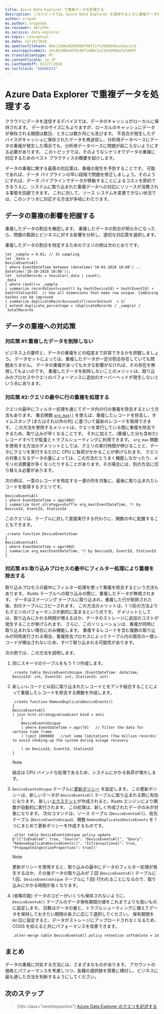 ```yaml
---
title: Azure Data Explorer で重複データを処理する
description: このトピックでは、Azure Data Explorer を使用するときに重複データを処理するさまざまな方法を説明します。
author: orspod
ms.author: orspodek
ms.reviewer: mblythe
ms.service: data-explorer
ms.topic: conceptual
ms.date: 12/19/2018
ms.openlocfilehash: 60ec2b86e0205060f907f1fe39d084dca3aac1cd
ms.sourcegitcommit: 2ec4b3d0bad7dc0071400c2a2264399e4fe34897
ms.translationtype: HT
ms.contentlocale: ja-JP
ms.lasthandoff: 03/27/2020
ms.locfileid: "68608233"
---
```

# <a name="handle-duplicate-data-in-azure-data-explorer"></a>Azure Data Explorer で重複データを処理する

クラウドにデータを送信するデバイスでは、データのキャッシュがローカルに保持されます。 データのサイズにもよりますが、ローカルのキャッシュにデータが保存される期間は数日、ときには数か月にも及びます。 不具合が発生したデバイスがキャッシュに保存されたデータを再送信し、分析用データベースにデータの重複が発生した場合でも、分析用データベースに問題が起こらないようにする必要があります。 このトピックでは、そのようなシナリオでデータの重複に対応するためのベスト プラクティスの概要を紹介します。

データの重複に関する最善の対応策は、重複の発生を予防することです。 可能であれば、データ パイプラインの早い段階で問題を修正しましょう。そのようにすれば、データ パイプラインでデータが移動することによるコストを節約できるうえに、システムに取り込まれた重複データへの対応にリソースが消費される事態を回避できます。 これに対して、ソース システムを変更できない状況では、このシナリオに対応する方法が多岐にわたります。

## <a name="understand-the-impact-of-duplicate-data"></a>データの重複の影響を把握する

重複したデータの割合を確認します。 重複したデータの割合が明らかになったら、問題の範囲とビジネスに対する影響を分析し、適切な対応策を選択します。

重複したデータの割合を特定するためのクエリの例は次のとおりです。

```kusto
let _sample = 0.01; // 1% sampling
let _data =
DeviceEventsAll
| where EventDateTime between (datetime('10-01-2018 10:00') .. datetime('10-10-2018 10:00'));
let _totalRecords = toscalar(_data | count);
_data
| where rand()<= _sample
| summarize recordsCount=count() by hash(DeviceId) + hash(EventId) + hash(StationId)  // Use all dimensions that make row unique. Combining hashes can be improved
| summarize duplicateRecords=countif(recordsCount  > 1)
| extend duplicate_percentage = (duplicateRecords / _sample) / _totalRecords  
```

## <a name="solutions-for-handling-duplicate-data"></a>データの重複への対応策

### <a name="solution-1-dont-remove-duplicate-data"></a>対応策 #1:重複したデータを削除しない

ビジネス上の要件と、データの重複をどの程度まで許容できるかを把握しましょう。 データセットによっては、重複したデータが一定の割合存在していても問題ありません。 データの重複があっても大きな影響がなければ、その存在を無視してもよいのです。 重複したデータを削除しないことのメリットは、取り込みのプロセスやクエリのパフォーマンスに追加のオーバーヘッドが発生しないという点にあります。

### <a name="solution-2-handle-duplicate-rows-during-query"></a>対応策 #2:クエリの最中に行の重複を処理する

クエリの最中にフィルター処理を通じてデータ内の行の重複を除去するという方法もあります。 集合関数 [`arg_max()`](/azure/kusto/query/arg-max-aggfunction) を使えば、重複したレコードを除去し、タイムスタンプ (またはそれ以外の列) に基づいて最新のレコードを取得できます。 この方法を使用するメリットは、クエリを実行している間に重複を除去できるため、取り込みが早くなることです。 それに加えて、(重複した分も含めた) レコードすべてが監査とトラブルシューティングに利用できます。 `arg_max` 関数を使用する方法のデメリットとしては、クエリの実行時間が伸びることと、データにクエリを実行するたびに CPU に負荷がかかることが挙げられます。 クエリの対象となるデータの量によっては、この方法だとうまく機能しなかったり、メモリの消費量が多くなったりすることがあります。その場合には、別の方法に切り替える必要があります。

次の例は、一意のレコードを特定する一連の列を対象に、最後に取り込まれたレコードを取得するクエリです。

```kusto
DeviceEventsAll
| where EventDateTime > ago(90d)
| summarize hint.strategy=shuffle arg_max(EventDateTime, *) by DeviceId, EventId, StationId
```

このクエリは、テーブルに対して直接実行する代わりに、関数の中に配置することもできます。

```kusto
.create function DeviceEventsView
{
DeviceEventsAll
| where EventDateTime > ago(90d)
| summarize arg_max(EventDateTime, *) by DeviceId, EventId, StationId
}
```

### <a name="solution-3-filter-duplicates-during-the-ingestion-process"></a>対応策 #3:取り込みプロセスの最中にフィルター処理により重複を除去する

取り込みプロセスの最中にフィルター処理を使って重複を除去するという方法もあります。 Kusto テーブルへの取り込みの際に、重複したデータが無視されます。 データはステージング テーブルに取り込まれ、重複した行が削除された後、別のテーブルにコピーされます。 この方法のメリットは、1 つ前の方法よりもクエリのパフォーマンスが劇的に高まるという点です。 デメリットとしては、取り込みにかかる時間が増えるほか、データのストレージに追加のコストが発生することが挙げられます。 さらに、このソリューションは、重複が同時に取り込まれない場合にのみ機能します。 重複するレコードを含む複数の取り込みが同時実行される場合、重複除去プロセスによってテーブル内の既存の一致レコードが検出されないため、すべて取り込まれる可能性があります。    

次の例では、この方法を説明します。

1. 同じスキーマのテーブルをもう 1 つ作成します。

    ```kusto
    .create table DeviceEventsUnique (EventDateTime: datetime, DeviceId: int, EventId: int, StationId: int)
    ```

1. 新しいレコードと以前に取り込まれたレコードとをアンチ結合することによって重複したレコードを除去する関数を作成します。

    ```kusto
    .create function RemoveDuplicateDeviceEvents()
    {
    DeviceEventsAll
    | join hint.strategy=broadcast kind = anti
        (
        DeviceEventsUnique
        | where EventDateTime > ago(7d)   // filter the data for certain time frame
        | limit 1000000   //set some limitations (few million records) to avoid choking-up the system during outage recovery

        ) on DeviceId, EventId, StationId
    }
    ```

    > [!NOTE]
    > 結合は CPU バインドな処理であるため、システムにかかる負荷が増大します。

1. `DeviceEventsUnique` テーブルに[更新ポリシー](/azure/kusto/management/update-policy) を設定します。 この更新ポリシーは、新しいデータが `DeviceEventsAll` テーブルに取り込まれる際に有効になります。 新しい[エクステント](/azure/kusto/management/extents-overview)が作成されると、Kusto エンジンにより関数が自動的に実行されます。 この処理は、新しく作成されたデータのみが対象になります。 次のコマンドは、ソース テーブル (`DeviceEventsAll`)、宛先テーブル (`DeviceEventsUnique`)、関数 `RemoveDuplicatesDeviceEvents` を 1 つにまとめて更新ポリシーを作成するものです。

    ```kusto
    .alter table DeviceEventsUnique policy update
    @'[{"IsEnabled": true, "Source": "DeviceEventsAll", "Query": "RemoveDuplicateDeviceEvents()", "IsTransactional": true, "PropagateIngestionProperties": true}]'
    ```

    > [!NOTE]
    > 更新ポリシーを使用すると、取り込みの最中にデータのフィルター処理が発生するほか、その後データの取り込みが 2 回 (`DeviceEventsAll` テーブルに 1 回、`DeviceEventsUnique` テーブルに 1 回) 行われることになるので、取り込みにかかる時間が長くなります。

1. (省略可能) データのコピーがいくつも保存されないように、`DeviceEventsAll` テーブルのデータ保有期間の値をこれまでよりも低いものに設定します。 日数はデータの量と、トラブルシューティングに備えてデータを保持しておきたい期間の長さに応じて選択してください。 保有期間を `0d` 日に設定すると、データがストレージにアップロードされなくなるため、COGS を抑えると共にパフォーマンスを改善できます。

    ```kusto
    .alter-merge table DeviceEventsAll policy retention softdelete = 1d
    ```

## <a name="summary"></a>まとめ

データの重複に対処する方法には、さまざまなものがあります。 アカウントの価格とパフォーマンスを考慮しつつ、各種の選択肢を慎重に検討し、ビジネスに最も適した方法を判断するようにしてください。

## <a name="next-steps"></a>次のステップ

> [!div class="nextstepaction"]
> [Azure Data Explorer のクエリを記述する](write-queries.md)
